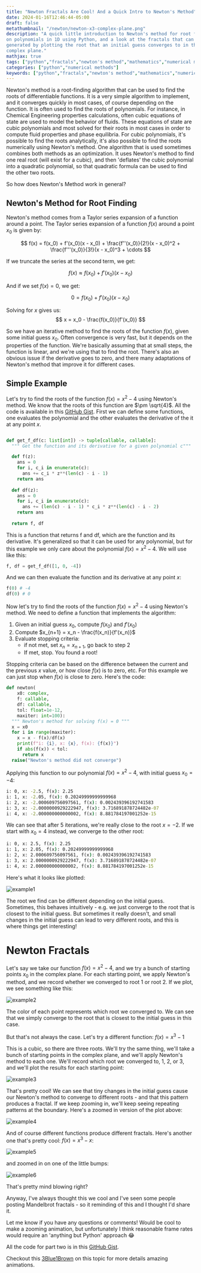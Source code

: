 ```yaml
---
title: "Newton Fractals Are Cool! And a Quick Intro to Newton's Method"
date: 2024-01-16T12:46:44-05:00
draft: false
metathumbnail: "/newton/newton-x3-complex-plane.png"
description: "A quick little introduction to Newton's method for root finding
on polynomials in 1D using Python, and a look at the fractals that can be
generated by plotting the root that an initial guess converges to in the
complex plane."
mathjax: true
tags: ["python","fractals","newton's method","mathematics","numerical methods"]
categories: ["python","numerical methods"]
keywords: ["python","fractals","newton's method","mathematics","numerical methods"]
---
```


Newton's method is a root-finding algorithm that can be used to find the roots
of differentiable functions. It is a very simple algorithm to implement, and
it converges quickly in most cases, of course depending on the function. It is
often used to find the roots of polynomials. For instance, in Chemical
Engineering properties calculations, often cubic equations of state are used
to model the behavior of fluids. These equations of state are cubic polynomials
and most solved for their roots in most cases in order to compute fluid
properties and phase equilibria. For cubic polynomials, it's possible to find
the roots analytically, it's also possible to find the roots numerically using
Newton's method. One algorithm that is used sometimes combines both methods as
an optimization. It uses Newton's method to find one real root (will exist
for a cubic), and then 'deflates' the cubic polynomial into a quadratic 
polynomial, so that quadratic formula can be used to find the other two roots.

So how does Newton's Method work in general?

## Newton's Method for Root Finding
Newton's method comes from a Taylor series expansion of a function around a
point. The Taylor series expansion of a function $f(x)$ around a point $x_0$
is given by:

$$
f(x) = f(x_0) + f'(x_0)(x - x_0) + \frac{f''(x_0)}{2!}(x - x_0)^2 + \frac{f'''(x_0)}{3!}(x - x_0)^3 + \cdots
$$

If we truncate the series at the second term, we get:

$$
f(x) \approx f(x_0) + f'(x_0)(x - x_0)
$$

And if we set $f(x) = 0$, we get:

$$
0 = f(x_0) + f'(x_0)(x - x_0)
$$

Solving for $x$ gives us:
$$
x = x_0 - \frac{f(x_0)}{f'(x_0)}
$$

So we have an iterative method to find the roots of the function $f(x)$, given
some initial guess $x_0$. Often convergence is very fast, but it depends on
the properties of the function. We're basically assuming that at small steps,
the function is linear, and we're using that to find the root. There's also an
obvious issue if the derivative goes to zero, and there many adaptations of
Newton's method that improve it for different cases.

## Simple Example

Let's try to find the roots of the function $f(x) = x^2 - 4$ using Newton's
method. We know that the roots of this function are $\pm \sqrt{4}$. All the code
is available in this [GitHub Gist](https://gist.github.com/heathhenley/f58f1c889e42e3ac40385c42ff2b5b57). First we can define some functions, one
evaluates the polynomial and the other evaluates the derivative of the it at
any point $x$.

```python

def get_f_df(c: list[int]) -> tuple[callable, callable]:
  """ Get the function and its derivative for a given polynomial c"""

  def f(z):
    ans = 0
    for i, c_i in enumerate(c):
      ans += c_i * z**(len(c) - i - 1)
    return ans
  
  def df(z):
    ans = 0
    for i, c_i in enumerate(c):
      ans += (len(c) - i - 1) * c_i * z**(len(c) - i - 2)
    return ans
  
  return f, df

```

This is a function that returns f and df, which are the function and its
derivative. It's generalized so that it can be used for any polynomial, but
for this example we only care about the polynomial $f(x) = x^2 - 4$. We will use
like this:

```python
f, df = get_f_df([1, 0, -4])
```

And we can then evaluate the function and its derivative at any point $x$:

```python
f(0) # -4
df(0) # 0
```

Now let's try to find the roots of the function $f(x) = x^2 - 4$ using Newton's
method. We need to define a function that implements the algorithm:

1. Given an initial guess $x_0$, compute $f(x_0)$ and $f'(x_0)$
1. Compute $x_{n+1} = x_n - \frac{f(x_n)}{f'(x_n)}$
1. Evaluate stopping criteria:
    - if not met, set $x_n = x_{n+1}$, go back to step 2
    - If met, stop. You found a root!

Stopping criteria can be based on the difference between the current and
the previous $x$ value, or how close $f(x)$ is to zero, etc. For this example
we can just stop when $f(x)$ is close to zero. Here's the code:

```python
def newton(
    x0: complex,
    f: callable,
    df: callable,
    tol: float=1e-12,
    maxiter: int=100):
  """ Newton's method for solving f(x) = 0 """
  x = x0
  for i in range(maxiter):
    x = x - f(x)/df(x)
    print(f"i: {i}, x: {x}, f(x): {f(x)}")
    if abs(f(x)) < tol:
      return x
  raise("Newton's method did not converge")
```

Applying this function to our polynomial $f(x) = x^2 - 4$, with initial guess
$x_0 = -4$:

```cmd
i: 0, x: -2.5, f(x): 2.25
i: 1, x: -2.05, f(x): 0.20249999999999968
i: 2, x: -2.000609756097561, f(x): 0.002439396192741583
i: 3, x: -2.0000000929222947, f(x): 3.716891878724482e-07
i: 4, x: -2.000000000000002, f(x): 8.881784197001252e-15
```

We can see that after 5 iterations, we're really close to the root $x = -2$. If
we start with $x_0 = 4$ instead, we converge to the other root:

```cmd
i: 0, x: 2.5, f(x): 2.25
i: 1, x: 2.05, f(x): 0.20249999999999968
i: 2, x: 2.000609756097561, f(x): 0.002439396192741583
i: 3, x: 2.0000000929222947, f(x): 3.716891878724482e-07
i: 4, x: 2.000000000000002, f(x): 8.881784197001252e-15
```

Here's what it looks like plotted:

![example1](/newton/newton-x2-simple.png)

The root we find can be different depending on the initial guess. Sometimes,
this behaves intuitively - e.g. we just converge to the root that is closest
to the initial guess. But sometimes it really doesn't, and small changes in
the initial guess can lead to very different roots, and this is where things
get interesting!

# Newton Fractals

Let's say we take our function $f(x) = x^2 - 4$, and we try a bunch of starting
points $x_0$ in the complex plane. For each starting point, we apply Newton's
method, and we record whether we converged to root 1 or root 2. If we plot,
we see something like this:

![example2](/newton/newton-x2-complex-plane.png)

The color of each point represents which root we converged to. We can see that
we simply converge to the root that is closest to the initial guess in this
case.

But that's not always the case. Let's try a different function: $f(x) = x^3 - 1$

This is a cubic, so there are three roots. We'll try the same thing, we'll
take a bunch of starting points in the complex plane, and we'll apply Newton's
method to each one. We'll record which root we converged to, 1, 2, or 3, and
we'll plot the results for each starting point:

![example3](/newton/newton-x3-complex-plane.png)

That's pretty cool! We can see that tiny changes in the initial guess cause
our Newton's method to converge to different roots - and that this pattern
produces a fractal. If we keep zooming in, we'll keep seeing repeating patterns
at the boundary. Here's a zoomed in version of the plot above:

![example4](/newton/newton-x3-complex-plane-zoomed.png)

And of course different functions produce different fractals. Here's another
one that's pretty cool: $f(x) = x^3 - x$:

![example5](/newton/newton-x3-complex-plane-f2.png)

and zoomed in on one of the little bumps:

![example6](/newton/newton-x3-complex-plane-f2-zoomed.png)

That's pretty mind blowing right?

Anyway, I've always thought this we cool and I've seen some people posting
Mandelbrot fractals - so it reminding of this and I thought I'd share it.

Let me know if you have any questions or comments! Would be cool to make a
zooming animation, but unfortunately I think reasonable frame rates would
require an 'anything but Python' approach 😂

All the code for part two is in this [GitHub Gist](https://gist.github.com/heathhenley/886efece0acf36fa9f2aaf54e7b19b58). 

Checkout this [3Blue1Brown](https://youtu.be/-RdOwhmqP5s?si=PejTBnIB8WOCm6sq) on
this topic for more details amazing animations.
